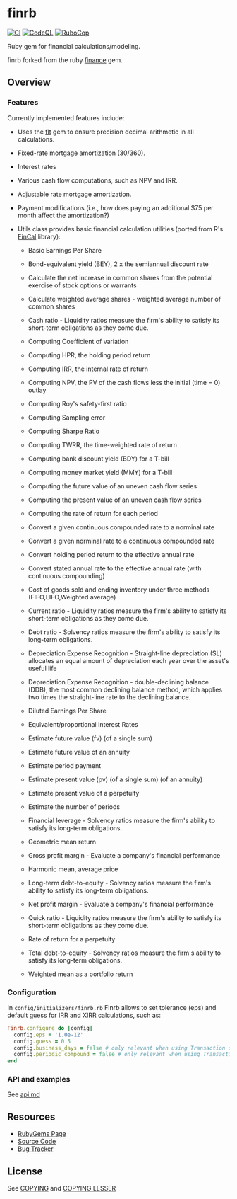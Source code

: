 # finrb

[![CI](https://github.com/ncs1/finrb/actions/workflows/ci.yml/badge.svg?branch=master)](https://github.com/ncs1/finrb/actions/workflows/ci.yml)
[![CodeQL](https://github.com/ncs1/finrb/actions/workflows/codeql.yml/badge.svg)](https://github.com/ncs1/finrb/actions/workflows/codeql.yml)
[![RuboCop](https://github.com/ncs1/finrb/actions/workflows/rubocop.yml/badge.svg)](https://github.com/ncs1/finrb/actions/workflows/rubocop.yml)

Ruby gem for financial calculations/modeling.

finrb forked from the ruby [finance](https://github.com/Edward-Intelligence/finance) gem.

## Overview

### Features

Currently implemented features include:

- Uses the [flt](https://github.com/jgoizueta/flt) gem to ensure precision decimal arithmetic in all calculations.
- Fixed-rate mortgage amortization (30/360).
- Interest rates
- Various cash flow computations, such as NPV and IRR.
- Adjustable rate mortgage amortization.
- Payment modifications (i.e., how does paying an additional $75 per month affect the amortization?)
- Utils class provides basic financial calculation utilities (ported from R's [FinCal](https://github.com/felixfan/FinCal) library):

  - Basic Earnings Per Share

  - Bond-equivalent yield (BEY), 2 x the semiannual discount rate

  - Calculate the net increase in common shares from the potential exercise of stock options or warrants

  - Calculate weighted average shares - weighted average number of common shares

  - Cash ratio - Liquidity ratios measure the firm's ability to satisfy its short-term obligations as they come due.

  - Computing Coefficient of variation

  - Computing HPR, the holding period return

  - Computing IRR, the internal rate of return

  - Computing NPV, the PV of the cash flows less the initial (time = 0) outlay

  - Computing Roy's safety-first ratio

  - Computing Sampling error

  - Computing Sharpe Ratio

  - Computing TWRR, the time-weighted rate of return

  - Computing bank discount yield (BDY) for a T-bill

  - Computing money market yield (MMY) for a T-bill

  - Computing the future value of an uneven cash flow series

  - Computing the present value of an uneven cash flow series

  - Computing the rate of return for each period

  - Convert a given continuous compounded rate to a norminal rate

  - Convert a given norminal rate to a continuous compounded rate

  - Convert holding period return to the effective annual rate

  - Convert stated annual rate to the effective annual rate (with continuous compounding)

  - Cost of goods sold and ending inventory under three methods (FIFO,LIFO,Weighted average)

  - Current ratio - Liquidity ratios measure the firm's ability to satisfy its short-term obligations as they come due.

  - Debt ratio - Solvency ratios measure the firm's ability to satisfy its long-term obligations.

  - Depreciation Expense Recognition - Straight-line depreciation (SL) allocates an equal amount of depreciation each year over the asset's useful life

  - Depreciation Expense Recognition - double-declining balance (DDB), the most common declining balance method, which applies two times the straight-line rate to the declining balance.

  - Diluted Earnings Per Share

  - Equivalent/proportional Interest Rates

  - Estimate future value (fv) (of a single sum)

  - Estimate future value of an annuity

  - Estimate period payment

  - Estimate present value (pv) (of a single sum) (of an annuity)

  - Estimate present value of a perpetuity

  - Estimate the number of periods

  - Financial leverage - Solvency ratios measure the firm's ability to satisfy its long-term obligations.

  - Geometric mean return

  - Gross profit margin - Evaluate a company's financial performance

  - Harmonic mean, average price

  - Long-term debt-to-equity - Solvency ratios measure the firm's ability to satisfy its long-term obligations.

  - Net profit margin - Evaluate a company's financial performance

  - Quick ratio - Liquidity ratios measure the firm's ability to satisfy its short-term obligations as they come due.

  - Rate of return for a perpetuity

  - Total debt-to-equity - Solvency ratios measure the firm's ability to satisfy its long-term obligations.

  - Weighted mean as a portfolio return

### Configuration

In `config/initializers/finrb.rb` Finrb allows to set tolerance (eps) and default guess for IRR and XIRR calculations, such as:

```ruby
Finrb.configure do |config|
  config.eps = '1.0e-12'
  config.guess = 0.5
  config.business_days = false # only relevant when using Transaction object, skips weekends
  config.periodic_compound = false # only relevant when using Transaction object
end
```

### API and examples

See [api.md](docs/api.md)

## Resources

- [RubyGems Page](https://rubygems.org/gems/finrb)
- [Source Code](https://github.com/ncs1/finrb)
- [Bug Tracker](https://github.com/ncs1/finrb/issues)

## License

See [COPYING](./COPYING) and [COPYING.LESSER](./COPYING.LESSER)

